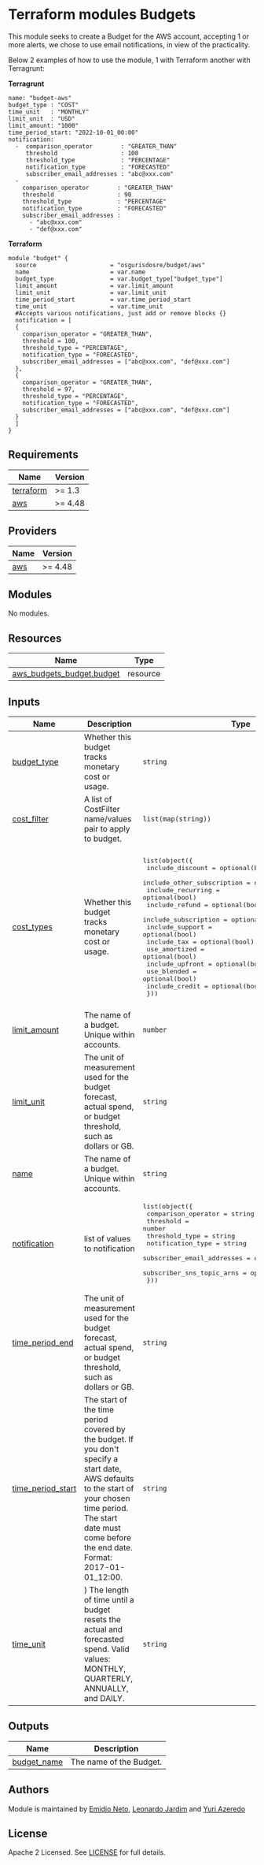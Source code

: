 # Terraform modules Budgets

This module seeks to create a Budget for the AWS account, accepting 1 or more alerts, we chose to use email notifications, in view of the practicality.

Below 2 examples of how to use the module, 1 with Terraform another with Terragrunt:

**Terragrunt**
```
name: "budget-aws"
budget_type : "COST"
time_unit   : "MONTHLY"
limit_unit  : "USD"
limit_amount: "1000"
time_period_start: "2022-10-01_00:00"
notification: 
  -  comparison_operator        : "GREATER_THAN"
     threshold                  : 100
     threshold_type             : "PERCENTAGE"
     notification_type          : "FORECASTED"
     subscriber_email_addresses : "abc@xxx.com"
  -
    comparison_operator        : "GREATER_THAN"
    threshold                  : 90
    threshold_type             : "PERCENTAGE"
    notification_type          : "FORECASTED"
    subscriber_email_addresses :
      - "abc@xxx.com"
      - "def@xxx.com"
```

**Terraform**
```
module "budget" {
  source                     = "osgurisdosre/budget/aws"
  name                       = var.name
  budget_type                = var.budget_type["budget_type"]
  limit_amount               = var.limit_amount
  limit_unit                 = var.limit_unit
  time_period_start          = var.time_period_start
  time_unit                  = var.time_unit
  #Accepts various notifications, just add or remove blocks {}
  notification = [
  { 
    comparison_operator = "GREATER_THAN",
    threshold = 100,
    threshold_type = "PERCENTAGE",
    notification_type = "FORECASTED",
    subscriber_email_addresses = ["abc@xxx.com", "def@xxx.com"]
  },
  { 
    comparison_operator = "GREATER_THAN",
    threshold = 97,
    threshold_type = "PERCENTAGE",
    notification_type = "FORECASTED",
    subscriber_email_addresses = ["abc@xxx.com", "def@xxx.com"]
  }
  ]
}
```

<!-- BEGINNING OF PRE-COMMIT-TERRAFORM DOCS HOOK -->
## Requirements

| Name | Version |
|------|---------|
| <a name="requirement_terraform"></a> [terraform](#requirement\_terraform) | >= 1.3 |
| <a name="requirement_aws"></a> [aws](#requirement\_aws) | >= 4.48 |

## Providers

| Name | Version |
|------|---------|
| <a name="provider_aws"></a> [aws](#provider\_aws) | >= 4.48 |

## Modules

No modules.

## Resources

| Name | Type |
|------|------|
| [aws_budgets_budget.budget](https://registry.terraform.io/providers/hashicorp/aws/latest/docs/resources/budgets_budget) | resource |

## Inputs

| Name | Description | Type | Default | Required |
|------|-------------|------|---------|:--------:|
| <a name="input_budget_type"></a> [budget\_type](#input\_budget\_type) | Whether this budget tracks monetary cost or usage. | `string` | `"COST"` | no |
| <a name="input_cost_filter"></a> [cost\_filter](#input\_cost\_filter) | A list of CostFilter name/values pair to apply to budget. | `list(map(string))` | `[]` | no |
| <a name="input_cost_types"></a> [cost\_types](#input\_cost\_types) | Whether this budget tracks monetary cost or usage. | <pre>list(object({<br>    include_discount           = optional(bool)<br>    include_other_subscription = optional(bool)<br>    include_recurring          = optional(bool)<br>    include_refund             = optional(bool)<br>    include_subscription       = optional(bool)<br>    include_support            = optional(bool)<br>    include_tax                = optional(bool)<br>    use_amortized              = optional(bool)<br>    include_upfront            = optional(bool)<br>    use_blended                = optional(bool)<br>    include_credit             = optional(bool)<br>  }))</pre> | <pre>[<br>  {<br>    "include_credit": true,<br>    "include_discount": true,<br>    "include_other_subscription": true,<br>    "include_recurring": true,<br>    "include_refund": true,<br>    "include_subscription": true,<br>    "include_support": true,<br>    "include_tax": true,<br>    "include_upfront": true,<br>    "use_amortized": false,<br>    "use_blended": false<br>  }<br>]</pre> | no |
| <a name="input_limit_amount"></a> [limit\_amount](#input\_limit\_amount) | The name of a budget. Unique within accounts. | `number` | n/a | yes |
| <a name="input_limit_unit"></a> [limit\_unit](#input\_limit\_unit) | The unit of measurement used for the budget forecast, actual spend, or budget threshold, such as dollars or GB. | `string` | `"USD"` | no |
| <a name="input_name"></a> [name](#input\_name) | The name of a budget. Unique within accounts. | `string` | n/a | yes |
| <a name="input_notification"></a> [notification](#input\_notification) | list of values to notification | <pre>list(object({<br>    comparison_operator        = string<br>    threshold                  = number<br>    threshold_type             = string<br>    notification_type          = string<br>    subscriber_email_addresses = optional(list(string))<br>    subscriber_sns_topic_arns  = optional(list(string))<br>  }))</pre> | n/a | yes |
| <a name="input_time_period_end"></a> [time\_period\_end](#input\_time\_period\_end) | The unit of measurement used for the budget forecast, actual spend, or budget threshold, such as dollars or GB. | `string` | `"2087-06-15_00:00"` | no |
| <a name="input_time_period_start"></a> [time\_period\_start](#input\_time\_period\_start) | The start of the time period covered by the budget. If you don't specify a start date, AWS defaults to the start of your chosen time period. The start date must come before the end date. Format: 2017-01-01\_12:00. | `string` | `null` | no |
| <a name="input_time_unit"></a> [time\_unit](#input\_time\_unit) | ) The length of time until a budget resets the actual and forecasted spend. Valid values: MONTHLY, QUARTERLY, ANNUALLY, and DAILY. | `string` | `"MONTHLY"` | no |

## Outputs

| Name | Description |
|------|-------------|
| <a name="output_budget_name"></a> [budget\_name](#output\_budget\_name) | The name of the Budget. |
<!-- END OF PRE-COMMIT-TERRAFORM DOCS HOOK -->
## Authors

Module is maintained by [Emidio Neto](https://github.com/emdneto), [Leonardo Jardim](https://github.com/leojaardim) and [Yuri Azeredo](https://github.com/yuriazeredo)
## License

Apache 2 Licensed. See [LICENSE](https://github.com/osgurisdosre/terraform-aws-budget/blob/main/LICENSE) for full details.
